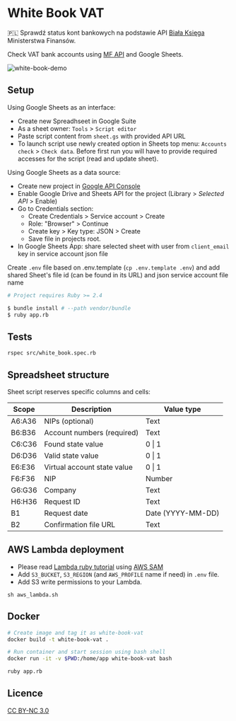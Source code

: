 # White Book VAT

🇵🇱 Sprawdź status kont bankowych na podstawie API [Biała Księga](https://www.gov.pl/web/kas/api-wykazu-podatnikow-vat) Ministerstwa Finansów.

Check VAT bank accounts using [MF API](https://www.gov.pl/web/kas/api-wykazu-podatnikow-vat) and Google Sheets.

![white-book-demo](https://user-images.githubusercontent.com/3975783/111902000-783e8980-8a3b-11eb-94ad-ab218f75365b.gif)

## Setup

Using Google Sheets as an interface:

- Create new Spreadhseet in Google Suite
- As a sheet owner: `Tools` > `Script editor`
- Paste script content from `sheet.gs` with provided API URL
- To launch script use newly created option in Sheets top menu: `Accounts check` > `Check data`. Before first run you will have to provide required accesses for the script (read and update sheet).

Using Google Sheets as a data source:

- Create new project in [Google API Console](https://console.developers.google.com/)
- Enable Google Drive and Sheets API for the project (Library > _Selected API_ > Enable)
- Go to Credentials section:
  - Create Credentials > Service account > Create
  - Role: "Browser" > Continue
  - Create key > Key type: JSON > Create
  - Save file in projects root.
- In Google Sheets App: share selected sheet with user from `client_email` key in service account json file

Create `.env` file based on .env.template (`cp .env.template .env`) and add shared Sheet's file id (can be found in its URL) and json service account file name

```Bash
# Project requires Ruby >= 2.4

$ bundle install # --path vendor/bundle
$ ruby app.rb
```

## Tests

```
rspec src/white_book.spec.rb
```

## Spreadsheet structure

Sheet script reserves specific columns and cells:

| Scope  | Description                 | Value type        |
| ------ | --------------------------- | ----------------- |
| A6:A36 | NIPs (optional)             | Text              |
| B6:B36 | Account numbers (required)  | Text              |
| C6:C36 | Found state value           | 0 &#124; 1        |
| D6:D36 | Valid state value           | 0 &#124; 1        |
| E6:E36 | Virtual account state value | 0 &#124; 1        |
| F6:F36 | NIP                         | Number            |
| G6:G36 | Company                     | Text              |
| H6:H36 | Request ID                  | Text              |
| B1     | Request date                | Date (YYYY-MM-DD) |
| B2     | Confirmation file URL       | Text              |

## AWS Lambda deployment

- Please read [Lambda ruby tutorial](https://aws.amazon.com/blogs/compute/announcing-ruby-support-for-aws-lambda/) using [AWS SAM](https://docs.aws.amazon.com/serverless-application-model/latest/developerguide/serverless-sam-cli-install.html)
- Add `S3_BUCKET`, `S3_REGION` (and `AWS_PROFILE` name if need) in `.env` file.
- Add S3 write permissions to your Lambda.

```
sh aws_lambda.sh
```

## Docker

```Bash
# Create image and tag it as white-book-vat
docker build -t white-book-vat .

# Run container and start session using bash shell
docker run -it -v $PWD:/home/app white-book-vat bash

ruby app.rb
```

## Licence

[CC BY-NC 3.0](https://creativecommons.org/licenses/by-nc/3.0/)
